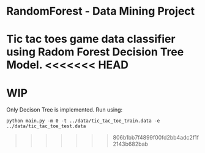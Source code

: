 # RandomForest - Data Mining Project
Tic tac toes game data classifier using Radom Forest Decision Tree Model.
<<<<<<< HEAD
=======
# WIP
Only Decison Tree is implemented.
Run using:
```
python main.py -m 0 -t ../data/tic_tac_toe_train.data -e ../data/tic_tac_toe_test.data
```
>>>>>>> 806b1bb7f4899f00fd2bb4adc2f1f2143b682bab

